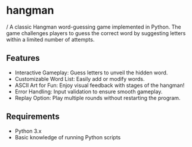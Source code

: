 # hangman
/ A classic Hangman word-guessing game implemented in Python. The game challenges players to guess the correct word by suggesting letters within a limited number of attempts.
## Features
- Interactive Gameplay: Guess letters to unveil the hidden word.
- Customizable Word List: Easily add or modify words.
- ASCII Art for Fun: Enjoy visual feedback with stages of the hangman!
- Error Handling: Input validation to ensure smooth gameplay.
- Replay Option: Play multiple rounds without restarting the program.
## Requirements
- Python 3.x
- Basic knowledge of running Python scripts
